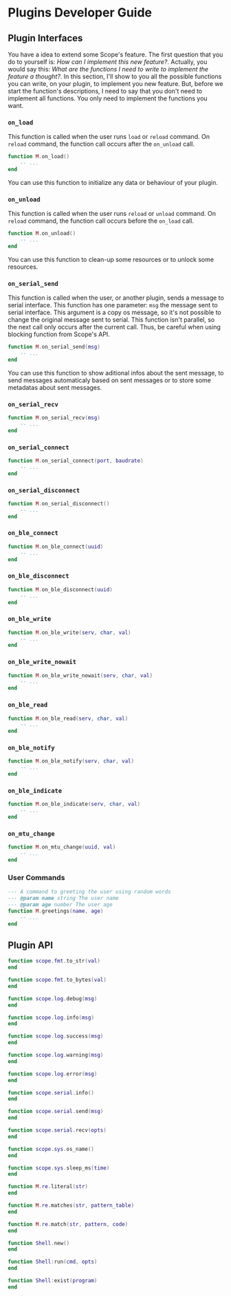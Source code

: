 # Plugins Developer Guide

## Plugin Interfaces

You have a idea to extend some Scope's feature. The first question that you do to yourself is: _How can I implement this new 
feature?_. Actually, you would say this: _What are the functions I need to write to implement the feature a thought?_. In this
section, I'll show to you all the possible functions you can write, on your plugin, to implement you new feature. But, before
we start the function's descriptions, I need to say that you don't need to implement all functions. You only need to implement
the functions you want.


### `on_load`

This function is called when the user runs `load` or `reload` command. On `reload` command, the function call occurs after the 
`on_unload` call. 

```lua
function M.on_load()
    -- ...
end
```

You can use this function to initialize any data or behaviour of your plugin.

### `on_unload`

This function is called when the user runs `reload` or `unload` command. On `reload` command, the function call occurs before the
`on_load` call. 

```lua
function M.on_unload()
    -- ...
end
```

You can use this function to clean-up some resources or to unlock some resources.

### `on_serial_send`

This function is called when the user, or another plugin, sends a message to serial interface. This function has one parameter: 
`msg` the message sent to serial interface. This argument is a copy os message, so it's not possible to change the original message
sent to serial. This function isn't parallel, so the next call only occurs after the current call. Thus, be careful when using 
blocking function from Scope's API.

```lua
function M.on_serial_send(msg)
    -- ...
end
```

You can use this function to show aditional infos about the sent message, to send messages automaticaly based on sent messages
or to store some metadatas about sent messages.

### `on_serial_recv`

```lua
function M.on_serial_recv(msg)
    -- ...
end
```

### `on_serial_connect`

```lua
function M.on_serial_connect(port, baudrate)
    -- ...
end
```

### `on_serial_disconnect`

```lua
function M.on_serial_disconnect()
    -- ...
end
```

### `on_ble_connect`

```lua
function M.on_ble_connect(uuid)
    -- ...
end
```

### `on_ble_disconnect`

```lua
function M.on_ble_disconnect(uuid)
    -- ...
end
```

### `on_ble_write`

```lua
function M.on_ble_write(serv, char, val)
    -- ...
end
```

### `on_ble_write_nowait`

```lua
function M.on_ble_write_nowait(serv, char, val)
    -- ...
end
```

### `on_ble_read`

```lua
function M.on_ble_read(serv, char, val)
    -- ...
end
```

### `on_ble_notify`

```lua
function M.on_ble_notify(serv, char, val)
    -- ...
end
```

### `on_ble_indicate`

```lua
function M.on_ble_indicate(serv, char, val)
    -- ...
end
```

### `on_mtu_change`

```lua
function M.on_mtu_change(uuid, val)
    -- ...
end
```

### User Commands

```lua
--- A command to greeting the user using random words
--- @param name string The user name
--- @param age number The user age
function M.greetings(name, age)
    -- ...
end
```


## Plugin API

```lua
function scope.fmt.to_str(val)
end
```

```lua
function scope.fmt.to_bytes(val)
end
```

```lua
function scope.log.debug(msg)
end
```

```lua
function scope.log.info(msg)
end
```

```lua
function scope.log.success(msg)
end
```

```lua
function scope.log.warning(msg)
end
```

```lua
function scope.log.error(msg)
end
```

```lua
function scope.serial.info()
end
```

```lua
function scope.serial.send(msg)
end
```

```lua
function scope.serial.recv(opts)
end
```

```lua
function scope.sys.os_name()
end
```
    
```lua
function scope.sys.sleep_ms(time)
end
```

```lua
function M.re.literal(str)
end
```

```lua
function M.re.matches(str, pattern_table)
end
```

```lua
function M.re.match(str, pattern, code)
end
```

```lua
function Shell.new()
end
```

```lua
function Shell:run(cmd, opts)
end
```

```lua
function Shell:exist(program)
end
```
